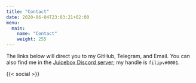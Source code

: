```yaml
---
title: "Contact"
date: 2020-06-04T23:03:21+02:00
menu:
  main:
    name: "Contact"
    weight: 255
---
```


The links below will direct you to my GitHub, Telegram, and Email. You can also find me in the [Juicebox Discord server](https://discord.gg/juicebox); my handle is `filipv#0001`.

{{< social >}}
